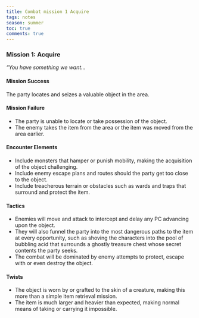 ---title: Combat mission 1 Acquiretags: notesseason: summertoc: truecomments: true---
### Mission 1: Acquire

_“You have something we want…_

#### Mission Success

The party locates and seizes a valuable object in the area.

#### Mission Failure

-   The party is unable to locate or take possession of the object.
-   The enemy takes the item from the area or the item was moved from the area earlier.

#### Encounter Elements

-   Include monsters that hamper or punish mobility, making the acquisition of the object challenging.
-   Include enemy escape plans and routes should the party get too close to the object.
-   Include treacherous terrain or obstacles such as wards and traps that surround and protect the item.

#### Tactics

-   Enemies will move and attack to intercept and delay any PC advancing upon the object.
-   They will also funnel the party into the most dangerous paths to the item at every opportunity, such as shoving the characters into the pool of bubbling acid that surrounds a ghostly treasure chest whose secret contents the party seeks.
-   The combat will be dominated by enemy attempts to protect, escape with or even destroy the object.

#### Twists

-   The object is worn by or grafted to the skin of a creature, making this more than a simple item retrieval mission.
-   The item is much larger and heavier than expected, making normal means of taking or carrying it impossible.
